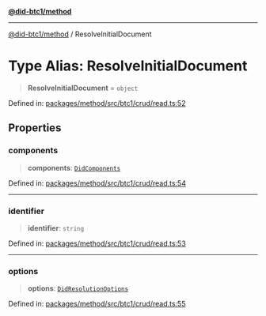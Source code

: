 [**@did-btc1/method**](../README.md)

***

[@did-btc1/method](../globals.md) / ResolveInitialDocument

# Type Alias: ResolveInitialDocument

> **ResolveInitialDocument** = `object`

Defined in: [packages/method/src/btc1/crud/read.ts:52](https://github.com/dcdpr/did-btc1-js/blob/751aedd75738c26882a2149e644ae32b9e424707/packages/method/src/btc1/crud/read.ts#L52)

## Properties

### components

> **components**: [`DidComponents`](../interfaces/DidComponents.md)

Defined in: [packages/method/src/btc1/crud/read.ts:54](https://github.com/dcdpr/did-btc1-js/blob/751aedd75738c26882a2149e644ae32b9e424707/packages/method/src/btc1/crud/read.ts#L54)

***

### identifier

> **identifier**: `string`

Defined in: [packages/method/src/btc1/crud/read.ts:53](https://github.com/dcdpr/did-btc1-js/blob/751aedd75738c26882a2149e644ae32b9e424707/packages/method/src/btc1/crud/read.ts#L53)

***

### options

> **options**: [`DidResolutionOptions`](../interfaces/DidResolutionOptions.md)

Defined in: [packages/method/src/btc1/crud/read.ts:55](https://github.com/dcdpr/did-btc1-js/blob/751aedd75738c26882a2149e644ae32b9e424707/packages/method/src/btc1/crud/read.ts#L55)
